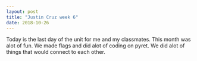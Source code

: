 ```yaml
---
layout: post
title: "Justin Cruz week 6"
date: 2018-10-26
---
```


Today is the last day of the unit for me and my classmates. This month was alot of fun. We made flags and did alot of coding on pyret. We did alot of things that would connect to each other. 

